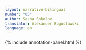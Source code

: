 ```yaml
---
layout: narrative-bilingual
number: "05"
author: Sasha Sokolov
translator: Alexander Boguslawski
language: en
---
```


{% include annotation-panel.html %}